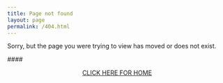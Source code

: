 ```yaml
---
title: Page not found
layout: page
permalink: /404.html
---
```


Sorry, but the page you were trying to view has moved or does not exist.

####<center>[CLICK HERE FOR HOME](https://bbakjoo.github.io/)</center>